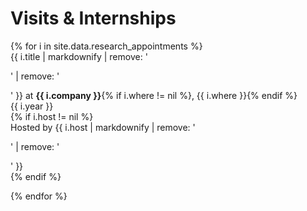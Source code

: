 <h1 class="category-title" id="research_internships">Visits & Internships</h1>
{% for i in site.data.research_appointments %}

<article class="post-item">
    <div class="two-block-row-container with-date">
        <div style="margin-right: -1em;">
            <!-- <span class="company-logo">
                <img src="{{ i.icon }}">
            </span> -->
            <span class="article-title">{{ i.title | markdownify | remove: '<p>' | remove: '</p>' }} at</span>
            <span class="article-title"><strong>{{ i.company }}</strong></span>{% if i.where != nil %}, {{ i.where }}{% endif %}
        </div>
        <span class="post-meta date-label">{{ i.year }}</span>
    </div>
{% if i.host != nil %}
    <div class="post-meta">Hosted by {{ i.host | markdownify | remove: '<p>' | remove: '</p>' }}</div>
{% endif %}
</article>

{% endfor %}